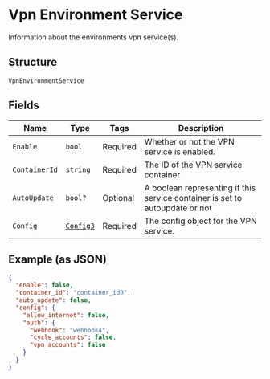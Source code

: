 
# Vpn Environment Service

Information about the environments vpn service(s).

## Structure

`VpnEnvironmentService`

## Fields

| Name | Type | Tags | Description |
|  --- | --- | --- | --- |
| `Enable` | `bool` | Required | Whether or not the VPN service is enabled. |
| `ContainerId` | `string` | Required | The ID of the VPN service container |
| `AutoUpdate` | `bool?` | Optional | A boolean representing if this service container is set to autoupdate or not |
| `Config` | [`Config3`](../../doc/models/config-3.md) | Required | The config object for the VPN service. |

## Example (as JSON)

```json
{
  "enable": false,
  "container_id": "container_id0",
  "auto_update": false,
  "config": {
    "allow_internet": false,
    "auth": {
      "webhook": "webhook4",
      "cycle_accounts": false,
      "vpn_accounts": false
    }
  }
}
```

